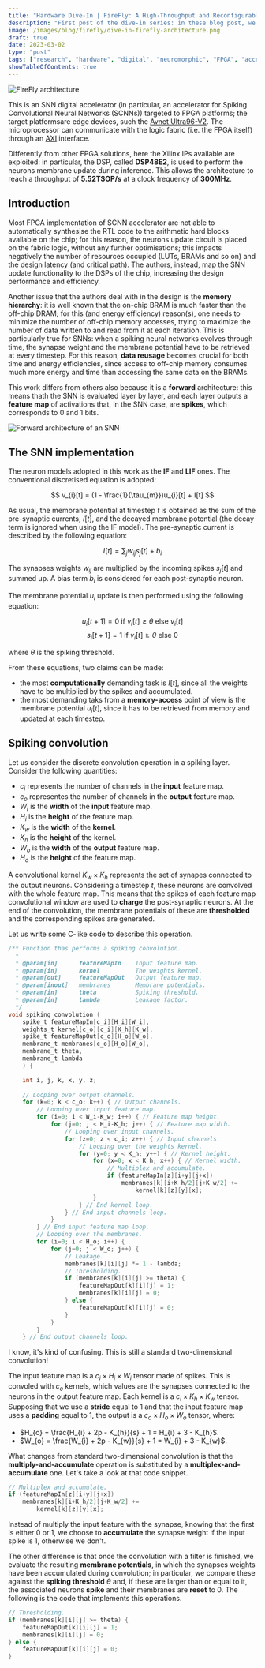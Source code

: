 ```yaml
---
title: "Hardware Dive-In | FireFly: A High-Throughput and Reconfigurable Hardware Accelerator for Spiking Neural Networks"
description: "First post of the dive-in series: in these blog post, we will investigate thoroughly research papers about digital hardware design for neuromorphic applications."
image: /images/blog/firefly/dive-in-firefly-architecture.png
draft: true
date: 2023-03-02
type: "post"
tags: ["research", "hardware", "digital", "neuromorphic", "FPGA", "accelerator", "Verilog", "Xilinx", "Ultrascale",]
showTableOfContents: true
---
```


![FireFly architecture](/images/blog/dive-in-firefly/firefly-architecture.webp)

This is an SNN digital accelerator (in particular, an accelerator for Spiking Convolutional Neural Networks (SCNNs)) targeted to FPGA platforms; the target platformsare edge devices, such the [Avnet Ultra96-V2](https://www.xilinx.com/products/boards-and-kits/1-vad4rl.html). The microprocessor can communicate with the logic fabric (i.e. the FPGA itself) through an [AXI](https://support.xilinx.com/s/article/1053914?language=en_US) interface.

Differently from other FPGA solutions, here the Xilinx IPs available are exploited: in particular, the DSP, called **DSP48E2**, is used to perform the neurons membrane update during inference. This allows the architecture to reach a throughput of **5.52TSOP/s** at a clock frequency of **300MHz**.

## Introduction

Most FPGA implementation of SCNN accelerator are not able to automatically synthesise the RTL code to the arithmetic hard blocks available on the chip; for this reason, the neurons update circuit is placed on the fabric logic, without any further optimisations; this impacts negatively the number of resources occupied (LUTs, BRAMs and so on) and the design latency (and critical path). The authors, instead, map the SNN update functionality to the DSPs of the chip, increasing the design performance and efficiency.

Another issue that the authors deal with in the design is the **memory hierarchy**: it is well known that the on-chip BRAM is much faster than the off-chip DRAM; for this (and energy efficiency) reason(s), one needs to minimize the number of off-chip memory accesses, trying to maximize the number of data written to and read from it at each iteration. This is particularly true for SNNs: when a spiking neural networks evolves through time, the synapse weight and the membrane potential have to be retrieved at every timestep. For this reason, **data reusage** becomes crucial for both time and energy efficiencies, since access to off-chip memory consumes much more energy and time than accessing the same data on the BRAMs.

This work differs from others also because it is a **forward** architecture: this means thath the SNN is evaluated layer by layer, and each layer outputs a **feature map** of activations that, in the SNN case, are **spikes**, which corresponds to 0 and 1 bits. 

![Forward architecture of an SNN](/images/blog/dive-in-firefly/forward-architecture.webp)

## The SNN implementation 

The neuron models adopted in this work as the **IF** and **LIF** ones. The conventional discretised equation is adopted:

$$ v_{i}[t] = (1 - \frac{1}{\tau_{m}})u_{i}[t] + I[t] $$

As usual, the membrane potential at timestep $t$ is obtained as the sum of the pre-synaptic currents, $I[t]$, and the decayed membrane potential (the decay term is ignored when using the IF model). The pre-synaptic current is described by the following equation: 

$$ I[t] = \sum_{j}w_{ij}s_{j}[t] + b_{i} $$ 

The synapses weights $w_{ij}$ are multiplied by the incoming spikes $s_{j}[t]$ and summed up. A bias term $b_{i}$ is considered for each post-synaptic neuron.

The membrane potential $u_{i}$ update is then performed using the following equation:

$$ u_{i}[t+1] = 0~\mathrm{if}~v_{i}[t] \geq \theta~\mathrm{else}~v_{i}[t] $$
$$ s_{i}[t+1] = 1~\mathrm{if}~v_{i}[t] \geq \theta~\mathrm{else}~0 $$

where $\theta$ is the spiking threshold. 

From these equations, two claims can be made:
* the most **computationally** demanding task is $I[t]$, since all the weights have to be multiplied by the spikes and accumulated. 
* the most demanding taks from a **memory-access** point of view is the membrane potential $u_{i}[t]$, since it has to be retrieved from memory and updated at each timestep.

## Spiking convolution

Let us consider the discrete convolution operation in a spiking layer. Consider the following quantities:
* $c_{i}$ represents the number of channels in the **input** feature map. 
* $c_{o}$ representes the number of channels in the **output** feature map.
* $W_{i}$ is the **width** of the **input** feature map. 
* $H_{i}$ is the **height** of the feature map. 
* $K_{w}$ is the **width** of the **kernel**.
* $K_{h}$ is the **height** of the kernel.
* $W_{o}$ is the **width** of the **output** feature map. 
* $H_{o}$ is the **height** of the feature map. 

A convolutional kernel $K_{w} \times K_{h}$ represents the set of synapes connected to the output neurons. Considering a timestep $t$, these neurons are convolved with the whole feature map. This means that the spikes of each feature map convolutional window are used to **charge** the post-synaptic neurons. At the end of the convolution, the membrane potentials of these are **thresholded** and the corresponding spikes are generated. 

Let us write some C-like code to describe this operation. 

```c
/** Function thas performs a spiking convolution.
  *
  * @param[in]      featureMapIn    Input feature map.
  * @param[in]      kernel          The weights kernel.
  * @param[out]     featureMapOut   Output feature map.
  * @param[inout]   membranes       Membrane potentials.
  * @param[in]      theta           Spiking threshold.
  * @param[in]      lambda          Leakage factor. 
  */
void spiking_convolution (
    spike_t featureMapIn[c_i][H_i][W_i], 
    weights_t kernel[c_o][c_i][K_h][K_w], 
    spike_t featureMapOut[c_o][H_o][W_o],
    membrane_t membranes[c_o][H_o][W_o],
    membrane_t theta, 
    membrane_t lambda
    ) {

    int i, j, k, x, y, z; 
    
    // Looping over output channels.
    for (k=0; k < c_o; k++) { // Output channels.
        // Looping over input feature map.
        for (i=0; i < W_i-K_w; i++) { // Feature map height.
            for (j=0; j < H_i-K_h; j++) { // Feature map width.
                // Looping over input channels.
                for (z=0; z < c_i; z++) { // Input channels.
                    // Looping over the weights kernel.
                    for (y=0; y < K_h; y++) { // Kernel height.
                        for (x=0; x < K_h; x++) { // Kernel width.
                            // Multiplex and accumulate.
                            if (featureMapIn[z][i+y][j+x])
                                membranes[k][i+K_h/2][j+K_w/2] += 
                                    kernel[k][z][y][x]; 
                        }
                    } // End kernel loop.
                } // End input channels loop.
            }
        } // End input feature map loop.
        // Looping over the membranes. 
        for (i=0; i < H_o; i++) {
            for (j=0; j < W_o; j++) {
                // Leakage. 
                membranes[k][i][j] *= 1 - lambda; 
                // Thresholding.
                if (membranes[k][i][j] >= theta) {
                    featureMapOut[k][i][j] = 1; 
                    membranes[k][i][j] = 0; 
                } else {
                    featureMapOut[k][i][j] = 0; 
                }
            }
        }
    } // End output channels loop.
```

I know, it's kind of confusing. This is still a standard two-dimensional convolution! 

The input feature map is a $c_{i} \times H_{i} \times W_{i}$ tensor made of spikes. This is convoled with $c_{o}$ kernels, which values are the synapses connected to the neurons in the output feature map. Each kernel is a $c_{i} \times K_{h} \times K_{w}$ tensor. Supposing that we use a **stride** equal to 1 and that the input feature map uses a **padding** equal to 1, the output is a $c_{o} \times H_{o} \times W_{o}$ tensor, where:
* $H_{o} = \frac{H_{i} + 2p - K_{h}}{s} + 1 = H_{i} + 3 - K_{h}$.
* $W_{o} = \frac{W_{i} + 2p - K_{w}}{s} + 1 = W_{i} + 3 - K_{w}$.

What changes from standard two-dimensional convolution is that the **multiply-and-accumulate** operation is substituted by a **multiplex-and-accumulate** one. Let's take a look at that code snippet.

```c
// Multiplex and accumulate.
if (featureMapIn[z][i+y][j+x])
    membranes[k][i+K_h/2][j+K_w/2] += 
        kernel[k][z][y][x]; 
```

Instead of multiply the input feature with the synapse, knowing that the first is either 0 or 1, we choose to **accumulate** the synapse weight if the input spike is 1, otherwise we don't.

The other difference is that once the convolution with a filter is finished, we evaluate the resulting **membrane potentials**, in which the synapses weights have been accumulated during convolution; in particular, we compare these against the **spiking threshold** $\theta$ and, if these are larger than or equal to it, the associated neurons **spike** and their membranes are **reset** to 0. The following is the code that implements this operations.

```c
// Thresholding.
if (membranes[k][i][j] >= theta) {
    featureMapOut[k][i][j] = 1; 
    membranes[k][i][j] = 0; 
} else {
    featureMapOut[k][i][j] = 0; 
}
```
